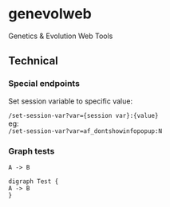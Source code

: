 # genevolweb
 Genetics & Evolution Web Tools
 
  
## Technical

### Special endpoints
Set session variable to specific value: 

```/set-session-var?var={session var}:{value}```      
eg:  
```/set-session-var?var=af_dontshowinfopopup:N```


### Graph tests
```puml
A -> B
```


```plantuml
digraph Test {
A -> B
}
```
